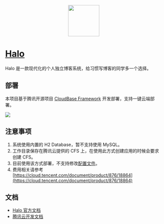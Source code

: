<p align="center">
  <img height="100px" src="./logo.png" center />
</p>

# [Halo](https://github.com/moilk/halo)

Halo 是一款现代化的个人独立博客系统，给习惯写博客的同学多一个选择。

## 部署

本项目基于腾讯开源项目 [CloudBase Framework](https://github.com/Tencent/cloudbase-framework) 开发部署，支持一键云端部署。

[![](https://main.qcloudimg.com/raw/67f5a389f1ac6f3b4d04c7256438e44f.svg)](https://console.cloud.tencent.com/tcb/env/index?action=CreateAndDeployCloudBaseProject&appUrl=https%3A%2F%2Fgithub.com%2Fmoilk%2Ftencent-cloudbase-halo&branch=master)

## 注意事项

1. 系统使用内置的 H2 Database，暂不支持使用 MySQL。
2. 工作目录保存在腾讯云提供的 CFS 上，在使用此方式创建应用的时候会要求创建 CFS。
3. 目前使用该方式部署，不支持修改[配置文件](https://docs.halo.run/zh/install/config)。
4. 费用相关请参考 [https://cloud.tencent.com/document/product/876/18864](https://cloud.tencent.com/document/product/876/18864)

## 文档

- [Halo 官方文档](http://docs.halo.run)
- [腾讯云开发文档](https://docs.cloudbase.net)
